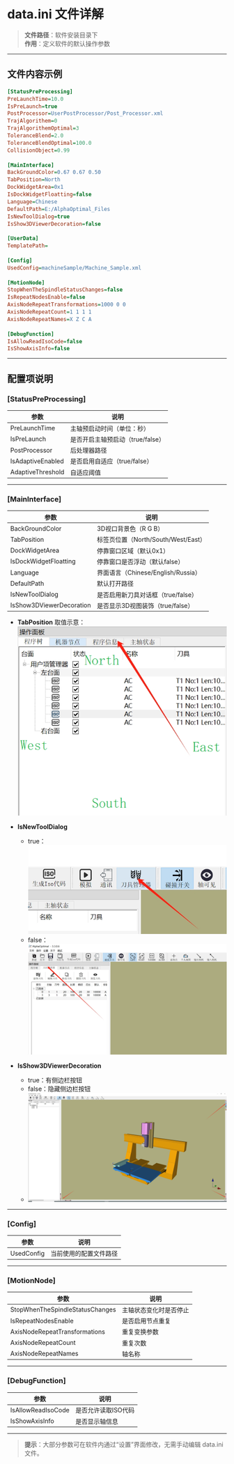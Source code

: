 # data.ini 文件详解

> **文件路径**：软件安装目录下  
> **作用**：定义软件的默认操作参数

---

## 文件内容示例

```ini
[StatusPreProcessing]
PreLaunchTime=10.0
IsPreLaunch=true
PostProcessor=UserPostProcessor/Post_Processor.xml
TrajAlgorithem=0
TrajAlgorithemOptimal=3
ToleranceBlend=2.0
ToleranceBlendOptimal=100.0
CollisionObject=0.99

[MainInterface]
BackGroundColor=0.67 0.67 0.50
TabPosition=North
DockWidgetArea=0x1
IsDockWidgetFloatting=false
Language=Chinese
DefaultPath=E:/AlphaOptimal_Files
IsNewToolDialog=true
IsShow3DViewerDecoration=false

[UserData]
TemplatePath=

[Config]
UsedConfig=machineSample/Machine_Sample.xml

[MotionNode]
StopWhenTheSpindleStatusChanges=false
IsRepeatNodesEnable=false
AxisNodeRepeatTransformations=1000 0 0
AxisNodeRepeatCount=1 1 1 1
AxisNodeRepeatNames=X Z C A

[DebugFunction]
IsAllowReadIsoCode=false
IsShowAxisInfo=false
```

---

## 配置项说明

### [StatusPreProcessing]  
| 参数                | 说明                           |
|---------------------|--------------------------------|
| PreLaunchTime       | 主轴预启动时间（单位：秒）      |
| IsPreLaunch         | 是否开启主轴预启动（true/false）|
| PostProcessor       | 后处理器路径                   |
| IsAdaptiveEnabled   | 是否启用自适应（true/false）   |
| AdaptiveThreshold   | 自适应阈值                     |

---

### [MainInterface]  
| 参数                    | 说明                                   |
|-------------------------|----------------------------------------|
| BackGroundColor         | 3D视口背景色（R G B）                  |
| TabPosition             | 标签页位置（North/South/West/East）    |
| DockWidgetArea          | 停靠窗口区域（默认0x1）                |
| IsDockWidgetFloatting   | 停靠窗口是否浮动（默认false）         |
| Language                | 界面语言（Chinese/English/Russia）     |
| DefaultPath             | 默认打开路径                           |
| IsNewToolDialog         | 是否启用新刀具对话框（true/false）     |
| IsShow3DViewerDecoration| 是否显示3D视图装饰（true/false）       |

- **TabPosition** 取值示意：  
  ![Tab默认的位置](../../image/data_images/TabWidget默认的位置.png)

- **IsNewToolDialog**  
    - true：![刀具列表按钮](../../image/data_images/isToolDialog.png)  
    - false：![刀具列表按钮](../../image/data_images/isToolDialog_false.png)

- **IsShow3DViewerDecoration**  
    - true：有侧边栏按钮  
    - false：隐藏侧边栏按钮  
    - ![侧边栏按钮](../../image/data_images/侧边栏按钮.png)

---

### [Config]  
| 参数        | 说明                 |
|-------------|----------------------|
| UsedConfig  | 当前使用的配置文件路径|

---

### [MotionNode]  
| 参数                          | 说明                       |
|-------------------------------|----------------------------|
| StopWhenTheSpindleStatusChanges| 主轴状态变化时是否停止     |
| IsRepeatNodesEnable           | 是否启用节点重复           |
| AxisNodeRepeatTransformations | 重复变换参数               |
| AxisNodeRepeatCount           | 重复次数                   |
| AxisNodeRepeatNames           | 轴名称                     |

---

### [DebugFunction]  
| 参数              | 说明                 |
|-------------------|----------------------|
| IsAllowReadIsoCode| 是否允许读取ISO代码  |
| IsShowAxisInfo    | 是否显示轴信息       |

---

> **提示**：大部分参数可在软件内通过“设置”界面修改，无需手动编辑 data.ini 文件。